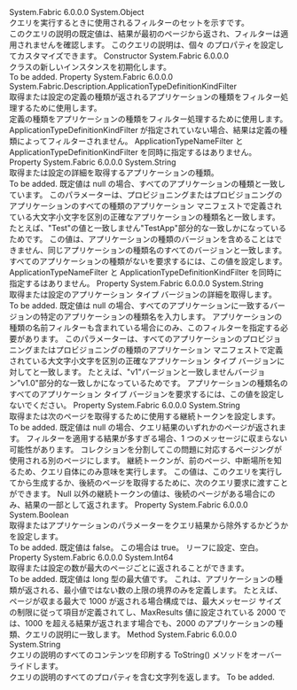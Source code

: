 <Type Name="PagedApplicationTypeQueryDescription" FullName="System.Fabric.Description.PagedApplicationTypeQueryDescription">
  <TypeSignature Language="C#" Value="public sealed class PagedApplicationTypeQueryDescription" />
  <TypeSignature Language="ILAsm" Value=".class public auto ansi sealed beforefieldinit PagedApplicationTypeQueryDescription extends System.Object" />
  <TypeSignature Language="DocId" Value="T:System.Fabric.Description.PagedApplicationTypeQueryDescription" />
  <TypeSignature Language="VB.NET" Value="Public NotInheritable Class PagedApplicationTypeQueryDescription" />
  <TypeSignature Language="F#" Value="type PagedApplicationTypeQueryDescription = class" />
  <AssemblyInfo>
    <AssemblyName>System.Fabric</AssemblyName>
    <AssemblyVersion>6.0.0.0</AssemblyVersion>
  </AssemblyInfo>
  <Base>
    <BaseTypeName>System.Object</BaseTypeName>
  </Base>
  <Interfaces />
  <Docs>
    <summary>
      <para>クエリを実行するときに使用されるフィルターのセットを示す<see cref="M:System.Fabric.FabricClient.QueryClient.GetApplicationTypePagedListAsync" />です。</para>
    </summary>
    <remarks>
      <para>このクエリの説明の既定値は、結果が最初のページから返され、フィルターは適用されませんを確認します。
            このクエリの説明は、個々 のプロパティを設定してカスタマイズできます。</para>
    </remarks>
  </Docs>
  <Members>
    <Member MemberName=".ctor">
      <MemberSignature Language="C#" Value="public PagedApplicationTypeQueryDescription ();" />
      <MemberSignature Language="ILAsm" Value=".method public hidebysig specialname rtspecialname instance void .ctor() cil managed" />
      <MemberSignature Language="DocId" Value="M:System.Fabric.Description.PagedApplicationTypeQueryDescription.#ctor" />
      <MemberSignature Language="VB.NET" Value="Public Sub New ()" />
      <MemberType>Constructor</MemberType>
      <AssemblyInfo>
        <AssemblyName>System.Fabric</AssemblyName>
        <AssemblyVersion>6.0.0.0</AssemblyVersion>
      </AssemblyInfo>
      <Parameters />
      <Docs>
        <summary>
            <see cref="T:System.Fabric.Description.PagedApplicationTypeQueryDescription" /> クラスの新しいインスタンスを初期化します。
            </summary>
        <remarks>To be added.</remarks>
      </Docs>
    </Member>
    <Member MemberName="ApplicationTypeDefinitionKindFilter">
      <MemberSignature Language="C#" Value="public System.Fabric.Description.ApplicationTypeDefinitionKindFilter ApplicationTypeDefinitionKindFilter { get; set; }" />
      <MemberSignature Language="ILAsm" Value=".property instance valuetype System.Fabric.Description.ApplicationTypeDefinitionKindFilter ApplicationTypeDefinitionKindFilter" />
      <MemberSignature Language="DocId" Value="P:System.Fabric.Description.PagedApplicationTypeQueryDescription.ApplicationTypeDefinitionKindFilter" />
      <MemberSignature Language="VB.NET" Value="Public Property ApplicationTypeDefinitionKindFilter As ApplicationTypeDefinitionKindFilter" />
      <MemberSignature Language="F#" Value="member this.ApplicationTypeDefinitionKindFilter : System.Fabric.Description.ApplicationTypeDefinitionKindFilter with get, set" Usage="System.Fabric.Description.PagedApplicationTypeQueryDescription.ApplicationTypeDefinitionKindFilter" />
      <MemberType>Property</MemberType>
      <AssemblyInfo>
        <AssemblyName>System.Fabric</AssemblyName>
        <AssemblyVersion>6.0.0.0</AssemblyVersion>
      </AssemblyInfo>
      <ReturnValue>
        <ReturnType>System.Fabric.Description.ApplicationTypeDefinitionKindFilter</ReturnType>
      </ReturnValue>
      <Docs>
        <summary>
          <para>取得または設定の定義の種類が返されるアプリケーションの種類をフィルター処理するために使用します。
            </para>
        </summary>
        <value>
          <para>定義の種類をアプリケーションの種類をフィルター処理するために使用します。</para>
        </value>
        <remarks>
          <para>ApplicationTypeDefinitionKindFilter が指定されていない場合、結果は定義の種類によってフィルターされません。</para>
          <para>ApplicationTypeNameFilter と ApplicationTypeDefinitionKindFilter を同時に指定するはありません。</para>
        </remarks>
      </Docs>
    </Member>
    <Member MemberName="ApplicationTypeNameFilter">
      <MemberSignature Language="C#" Value="public string ApplicationTypeNameFilter { get; set; }" />
      <MemberSignature Language="ILAsm" Value=".property instance string ApplicationTypeNameFilter" />
      <MemberSignature Language="DocId" Value="P:System.Fabric.Description.PagedApplicationTypeQueryDescription.ApplicationTypeNameFilter" />
      <MemberSignature Language="VB.NET" Value="Public Property ApplicationTypeNameFilter As String" />
      <MemberSignature Language="F#" Value="member this.ApplicationTypeNameFilter : string with get, set" Usage="System.Fabric.Description.PagedApplicationTypeQueryDescription.ApplicationTypeNameFilter" />
      <MemberType>Property</MemberType>
      <AssemblyInfo>
        <AssemblyName>System.Fabric</AssemblyName>
        <AssemblyVersion>6.0.0.0</AssemblyVersion>
      </AssemblyInfo>
      <ReturnValue>
        <ReturnType>System.String</ReturnType>
      </ReturnValue>
      <Docs>
        <summary>
          <para>取得または設定の詳細を取得するアプリケーションの種類。</para>
        </summary>
        <value>To be added.</value>
        <remarks>
          <para>
            既定値は null の場合、すべてのアプリケーションの種類と一致しています。
            </para>
          <para>
            このパラメーターは、プロビジョニングまたはプロビジョニングのアプリケーションのすべての種類のアプリケーション マニフェストで定義されている大文字小文字を区別の正確なアプリケーションの種類名と一致します。 たとえば、"Test"の値と一致しません"TestApp"部分的な一致しかになっているためです。
            この値は、アプリケーションの種類のバージョンを含めることはできません、同じアプリケーションの種類名のすべてのバージョンと一致します。
            すべてのアプリケーションの種類がないを要求するには、この値を設定します。
            </para>
          <para>
            ApplicationTypeNameFilter と ApplicationTypeDefinitionKindFilter を同時に指定するはありません。
            </para>
        </remarks>
      </Docs>
    </Member>
    <Member MemberName="ApplicationTypeVersionFilter">
      <MemberSignature Language="C#" Value="public string ApplicationTypeVersionFilter { get; set; }" />
      <MemberSignature Language="ILAsm" Value=".property instance string ApplicationTypeVersionFilter" />
      <MemberSignature Language="DocId" Value="P:System.Fabric.Description.PagedApplicationTypeQueryDescription.ApplicationTypeVersionFilter" />
      <MemberSignature Language="VB.NET" Value="Public Property ApplicationTypeVersionFilter As String" />
      <MemberSignature Language="F#" Value="member this.ApplicationTypeVersionFilter : string with get, set" Usage="System.Fabric.Description.PagedApplicationTypeQueryDescription.ApplicationTypeVersionFilter" />
      <MemberType>Property</MemberType>
      <AssemblyInfo>
        <AssemblyName>System.Fabric</AssemblyName>
        <AssemblyVersion>6.0.0.0</AssemblyVersion>
      </AssemblyInfo>
      <ReturnValue>
        <ReturnType>System.String</ReturnType>
      </ReturnValue>
      <Docs>
        <summary>
          <para>
            取得または設定のアプリケーション タイプ バージョンの詳細を取得します。
            </para>
        </summary>
        <value>To be added.</value>
        <remarks>
          <para>
            既定値は null の場合、すべてのアプリケーションに一致するバージョンの特定のアプリケーションの種類名を入力します。 アプリケーションの種類の名前フィルターも含まれている場合にのみ、このフィルターを指定する必要があります。
            </para>
          <para>
            このパラメーターは、すべてのアプリケーションのプロビジョニングまたはプロビジョニングの種類のアプリケーション マニフェストで定義されている大文字小文字を区別の正確なアプリケーション タイプ バージョンに対してと一致します。
            たとえば、"v1"バージョンと一致しませんバージョン"v1.0"部分的な一致しかになっているためです。
            アプリケーションの種類名のすべてのアプリケーション タイプ バージョンを要求するには、この値を設定しないでください。
            </para>
        </remarks>
      </Docs>
    </Member>
    <Member MemberName="ContinuationToken">
      <MemberSignature Language="C#" Value="public string ContinuationToken { get; set; }" />
      <MemberSignature Language="ILAsm" Value=".property instance string ContinuationToken" />
      <MemberSignature Language="DocId" Value="P:System.Fabric.Description.PagedApplicationTypeQueryDescription.ContinuationToken" />
      <MemberSignature Language="VB.NET" Value="Public Property ContinuationToken As String" />
      <MemberSignature Language="F#" Value="member this.ContinuationToken : string with get, set" Usage="System.Fabric.Description.PagedApplicationTypeQueryDescription.ContinuationToken" />
      <MemberType>Property</MemberType>
      <AssemblyInfo>
        <AssemblyName>System.Fabric</AssemblyName>
        <AssemblyVersion>6.0.0.0</AssemblyVersion>
      </AssemblyInfo>
      <ReturnValue>
        <ReturnType>System.String</ReturnType>
      </ReturnValue>
      <Docs>
        <summary>
          <para>取得または次のページを取得するために使用する継続トークンを設定します。</para>
        </summary>
        <value>To be added.</value>
        <remarks>
          <para>
            既定値は null の場合、クエリ結果のいずれかのページが返されます。
            </para>
          <para>
            フィルターを適用する結果が多すぎる場合、1 つのメッセージに収まらない可能性があります。
            コレクションを分割してこの問題に対応するページングが使用される<see cref="T:System.Fabric.Query.ApplicationType" />別のページにします。
            継続トークンが、前のページ、中断場所を知るため、クエリ自体にのみ意味を実行します。
            この値は、このクエリを実行してから生成するか、後続のページを取得するために、次のクエリ要求に渡すことができます。
            Null 以外の継続トークンの値は、後続のページがある場合にのみ、結果の一部として返されます。
            </para>
        </remarks>
      </Docs>
    </Member>
    <Member MemberName="ExcludeApplicationParameters">
      <MemberSignature Language="C#" Value="public bool ExcludeApplicationParameters { get; set; }" />
      <MemberSignature Language="ILAsm" Value=".property instance bool ExcludeApplicationParameters" />
      <MemberSignature Language="DocId" Value="P:System.Fabric.Description.PagedApplicationTypeQueryDescription.ExcludeApplicationParameters" />
      <MemberSignature Language="VB.NET" Value="Public Property ExcludeApplicationParameters As Boolean" />
      <MemberSignature Language="F#" Value="member this.ExcludeApplicationParameters : bool with get, set" Usage="System.Fabric.Description.PagedApplicationTypeQueryDescription.ExcludeApplicationParameters" />
      <MemberType>Property</MemberType>
      <AssemblyInfo>
        <AssemblyName>System.Fabric</AssemblyName>
        <AssemblyVersion>6.0.0.0</AssemblyVersion>
      </AssemblyInfo>
      <ReturnValue>
        <ReturnType>System.Boolean</ReturnType>
      </ReturnValue>
      <Docs>
        <summary>
          <para>取得またはアプリケーションのパラメーターをクエリ結果から除外するかどうかを設定します。</para>
        </summary>
        <value>To be added.</value>
        <remarks>
          <para>
            既定値は false。
            </para>
          <para>
            この場合は true。 リーフに設定、<see cref="P:System.Fabric.Query.ApplicationType.DefaultParameters" />空白。
            </para>
        </remarks>
      </Docs>
    </Member>
    <Member MemberName="MaxResults">
      <MemberSignature Language="C#" Value="public long MaxResults { get; set; }" />
      <MemberSignature Language="ILAsm" Value=".property instance int64 MaxResults" />
      <MemberSignature Language="DocId" Value="P:System.Fabric.Description.PagedApplicationTypeQueryDescription.MaxResults" />
      <MemberSignature Language="VB.NET" Value="Public Property MaxResults As Long" />
      <MemberSignature Language="F#" Value="member this.MaxResults : int64 with get, set" Usage="System.Fabric.Description.PagedApplicationTypeQueryDescription.MaxResults" />
      <MemberType>Property</MemberType>
      <AssemblyInfo>
        <AssemblyName>System.Fabric</AssemblyName>
        <AssemblyVersion>6.0.0.0</AssemblyVersion>
      </AssemblyInfo>
      <ReturnValue>
        <ReturnType>System.Int64</ReturnType>
      </ReturnValue>
      <Docs>
        <summary>
            取得または設定の数が最大<see cref="T:System.Fabric.Query.ApplicationType" />のページごとに返されることができます。
            </summary>
        <value>To be added.</value>
        <remarks>
          <para>
            既定値は long 型の最大値です。
            </para>
          <para>これは、アプリケーションの種類が返される、最小値ではない数の上限の境界のみを定義します。
            たとえば、ページが収まる最大で 1000 が返される場合構成では、最大メッセージ サイズの制限に従って項目が定義されてし、MaxResults 値に設定されている 2000 では、1000 を超える結果が返されます場合でも、2000 のアプリケーションの種類、クエリの説明に一致します。
            </para>
        </remarks>
      </Docs>
    </Member>
    <Member MemberName="ToString">
      <MemberSignature Language="C#" Value="public override string ToString ();" />
      <MemberSignature Language="ILAsm" Value=".method public hidebysig virtual instance string ToString() cil managed" />
      <MemberSignature Language="DocId" Value="M:System.Fabric.Description.PagedApplicationTypeQueryDescription.ToString" />
      <MemberSignature Language="VB.NET" Value="Public Overrides Function ToString () As String" />
      <MemberSignature Language="F#" Value="override this.ToString : unit -&gt; string" Usage="pagedApplicationTypeQueryDescription.ToString " />
      <MemberType>Method</MemberType>
      <AssemblyInfo>
        <AssemblyName>System.Fabric</AssemblyName>
        <AssemblyVersion>6.0.0.0</AssemblyVersion>
      </AssemblyInfo>
      <ReturnValue>
        <ReturnType>System.String</ReturnType>
      </ReturnValue>
      <Parameters />
      <Docs>
        <summary>
            クエリの説明のすべてのコンテンツを印刷する ToString() メソッドをオーバーライドします。
            </summary>
        <returns>
            クエリの説明のすべてのプロパティを含む文字列を返します。
            </returns>
        <remarks>To be added.</remarks>
      </Docs>
    </Member>
  </Members>
</Type>